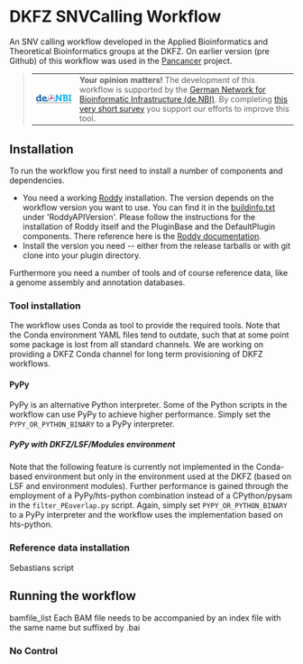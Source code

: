 # DKFZ SNVCalling Workflow

An SNV calling workflow developed in the Applied Bioinformatics and Theoretical Bioinformatics groups at the DKFZ. On earlier version (pre Github) of this workflow was used in the [Pancancer](https://github.com/TheRoddyWMS/BatchEuphoria/pull/124) project.

> <table><tr><td><a href="https://www.denbi.de/"><img src="docs/images/denbi.png" alt="de.NBI logo" width="300" align="left"></a></td><td><strong>Your opinion matters!</strong> The development of this workflow is supported by the <a href="https://www.denbi.de/">German Network for Bioinformatic Infrastructure (de.NBI)</a>. By completing <a href="yet unknown">this very short survey</a> you support our efforts to improve this tool.</td></tr></table>

## Installation

To run the workflow you first need to install a number of components and dependencies.

* You need a working [Roddy](https://github.com/TheRoddyWMS/Roddy) installation. The version depends on the workflow version you want to use. You can find it in the [buildinfo.txt](buildinfo.txt) under 'RoddyAPIVersion'. Please follow the instructions for the installation of Roddy itself and the PluginBase and the DefaultPlugin components. There reference here is the [Roddy documentation](https://roddy-documentation.readthedocs.io/installationGuide.html).
* Install the version you need -- either from the release tarballs or with git clone into your plugin directory.

Furthermore you need a number of tools and of course reference data, like a genome assembly and annotation databases.

### Tool installation

The workflow uses Conda as tool to provide the required tools. Note that the Conda environment YAML files tend to outdate, such that at some point some package is lost from all standard channels. We are working on providing a DKFZ Conda channel for long term provisioning of DKFZ workflows.  

#### PyPy

PyPy is an alternative Python interpreter. Some of the Python scripts in the workflow can use PyPy to achieve higher performance. Simply set the `PYPY_OR_PYTHON_BINARY` to a PyPy interpreter.

##### PyPy with DKFZ/LSF/Modules environment

Note that the following feature is currently not implemented in the Conda-based environment but only in the environment used at the DKFZ (based on LSF and environment modules). Further performance is gained through the employment of a PyPy/hts-python combination instead of a CPython/pysam in the `filter_PEoverlap.py` script. Again, simply set `PYPY_OR_PYTHON_BINARY` to a PyPy interpreter and the workflow uses the implementation based on hts-python.

### Reference data installation

Sebastians script

## Running the workflow

bamfile_list
Each BAM file needs to be accompanied by an index file with the same name but suffixed by .bai

### No Control

